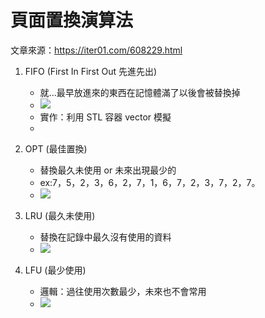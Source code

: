 # 頁面置換演算法

文章來源：https://iter01.com/608229.html

1. FIFO (First In First Out 先進先出)
    - 就...最早放進來的東西在記憶體滿了以後會被替換掉
    - ![](https://i.imgur.com/i2BANBJ.jpg)
    - 實作：利用 STL 容器 vector 模擬
    -
3. OPT (最佳置換)
    - 替換最久未使用 or 未來出現最少的
    - ex:7，5，2，3，6，2，7，1，6，7，2，3，7，2，7。
    - ![](https://i.imgur.com/9vukXS8.jpg)

5. LRU (最久未使用)
    - 替換在記錄中最久沒有使用的資料
    - ![](https://i.imgur.com/LmX61S2.jpg)

7. LFU (最少使用)
    - 邏輯：過往使用次數最少，未來也不會常用
    - ![](https://i.imgur.com/YnN4vlz.jpg)
